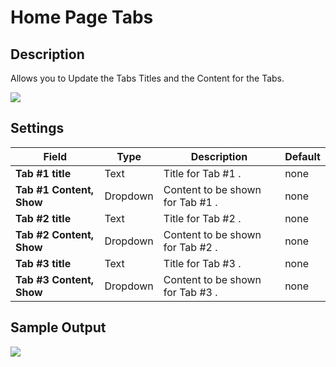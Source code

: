 #  Home Page Tabs

## Description

Allows you to Update the Tabs Titles and the Content for the Tabs.

![](https://raw.githubusercontent.com/ibndawood/mcwpdoc/master/assets/images/vc-homePageTab-setting.png)

## Settings

| Field | Type | Description | Default
| -- | -- | -- | -- |
| **Tab #1 title** | Text |Title for Tab #1 . | none
| **Tab #1 Content, Show** | Dropdown |Content to be shown for Tab #1 .| none
| **Tab #2 title** | Text |Title for Tab #2 . | none
| **Tab #2 Content, Show** | Dropdown |Content to be shown for Tab #2 .| none
| **Tab #3 title** | Text |Title for Tab #3 . | none
| **Tab #3 Content, Show** | Dropdown |Content to be shown for Tab #3 .| none


## Sample Output

![](https://raw.githubusercontent.com/ibndawood/mcwpdoc/master/assets/images/vc-homepagetab-output.png)
